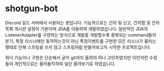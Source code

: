 # shotgun-bot
Discord 길드 서버에서 사용되는 봇입니다.
기능적으로는 건의 및 신고, 건의함 및 건의 목록 게시판 설정이 기본이며
JDA를 이용하여 개발하였습니다.
일반적인 JDA의 ListenerAdapter를 구현하는 방식으로 개발중 개발할수록 중복되는 command들의 분기,
특정 리스너에만 동작하는것이 아닌 특정이벤트를 구현한 모든 리스너가 울리는 형태로 인해
스프링을 쓰지 않고 스프링처럼 만들어보고자 시작한 프로젝트입니다.

워낙 기능이나 구현은 단순해서 굳이 git까지 올려야 하나 고민하였지만 이런저런 수정들이 개인적으로는 올려봄직하여 일단 올려보기로 하였습니다.
